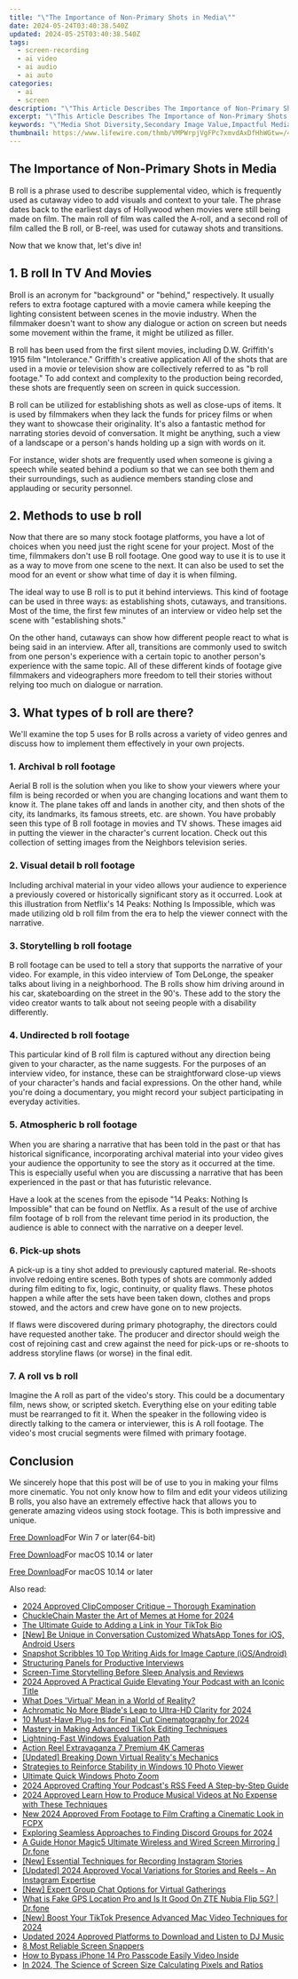 ```yaml
---
title: "\"The Importance of Non-Primary Shots in Media\""
date: 2024-05-24T03:40:38.540Z
updated: 2024-05-25T03:40:38.540Z
tags: 
  - screen-recording
  - ai video
  - ai audio
  - ai auto
categories: 
  - ai
  - screen
description: "\"This Article Describes The Importance of Non-Primary Shots in Media\""
excerpt: "\"This Article Describes The Importance of Non-Primary Shots in Media\""
keywords: "\"Media Shot Diversity,Secondary Image Value,Impactful Media Shots,Creative Photography Tips,Visual Storytelling Angles,Non-Mainshots Importance,Engaging Imagery Strategies\""
thumbnail: https://www.lifewire.com/thmb/VMPWrpjVgFPc7xmvdAxDfHhWGtw=/400x300/filters:no_upscale():max_bytes(150000):strip_icc()/12-pc.jpg.thumb-3e7162f1a64a47938ab2b8ffa5d6b02e.jpeg
---
```


## The Importance of Non-Primary Shots in Media

B roll is a phrase used to describe supplemental video, which is frequently used as cutaway video to add visuals and context to your tale. The phrase dates back to the earliest days of Hollywood when movies were still being made on film. The main roll of film was called the A-roll, and a second roll of film called the B roll, or B-reel, was used for cutaway shots and transitions.

Now that we know that, let's dive in!

## 1\. B roll In TV And Movies

Broll is an acronym for "background" or "behind," respectively. It usually refers to extra footage captured with a movie camera while keeping the lighting consistent between scenes in the movie industry. When the filmmaker doesn't want to show any dialogue or action on screen but needs some movement within the frame, it might be utilized as filler.

B roll has been used from the first silent movies, including D.W. Griffith's 1915 film "Intolerance." Griffith's creative application All of the shots that are used in a movie or television show are collectively referred to as "b roll footage." To add context and complexity to the production being recorded, these shots are frequently seen on screen in quick succession.

B roll can be utilized for establishing shots as well as close-ups of items. It is used by filmmakers when they lack the funds for pricey films or when they want to showcase their originality. It's also a fantastic method for narrating stories devoid of conversation. It might be anything, such a view of a landscape or a person's hands holding up a sign with words on it.

For instance, wider shots are frequently used when someone is giving a speech while seated behind a podium so that we can see both them and their surroundings, such as audience members standing close and applauding or security personnel.

## 2\. Methods to use b roll

Now that there are so many stock footage platforms, you have a lot of choices when you need just the right scene for your project. Most of the time, filmmakers don't use B roll footage. One good way to use it is to use it as a way to move from one scene to the next. It can also be used to set the mood for an event or show what time of day it is when filming.

The ideal way to use B roll is to put it behind interviews. This kind of footage can be used in three ways: as establishing shots, cutaways, and transitions. Most of the time, the first few minutes of an interview or video help set the scene with "establishing shots."

On the other hand, cutaways can show how different people react to what is being said in an interview. After all, transitions are commonly used to switch from one person's experience with a certain topic to another person's experience with the same topic. All of these different kinds of footage give filmmakers and videographers more freedom to tell their stories without relying too much on dialogue or narration.

## 3\. What types of b roll are there?

We'll examine the top 5 uses for B rolls across a variety of video genres and discuss how to implement them effectively in your own projects.

### 1\. Archival b roll footage

Aerial B roll is the solution when you like to show your viewers where your film is being recorded or when you are changing locations and want them to know it. The plane takes off and lands in another city, and then shots of the city, its landmarks, its famous streets, etc. are shown. You have probably seen this type of B roll footage in movies and TV shows. These images aid in putting the viewer in the character's current location. Check out this collection of setting images from the Neighbors television series.

### 2\. Visual detail b roll footage

Including archival material in your video allows your audience to experience a previously covered or historically significant story as it occurred. Look at this illustration from Netflix's 14 Peaks: Nothing Is Impossible, which was made utilizing old b roll film from the era to help the viewer connect with the narrative.

### 3\. Storytelling b roll footage

B roll footage can be used to tell a story that supports the narrative of your video. For example, in this video interview of Tom DeLonge, the speaker talks about living in a neighborhood. The B rolls show him driving around in his car, skateboarding on the street in the 90's. These add to the story the video creator wants to talk about not seeing people with a disability differently.

### 4\. Undirected b roll footage

This particular kind of B roll film is captured without any direction being given to your character, as the name suggests. For the purposes of an interview video, for instance, these can be straightforward close-up views of your character's hands and facial expressions. On the other hand, while you're doing a documentary, you might record your subject participating in everyday activities.

### 5\. Atmospheric b roll footage

When you are sharing a narrative that has been told in the past or that has historical significance, incorporating archival material into your video gives your audience the opportunity to see the story as it occurred at the time. This is especially useful when you are discussing a narrative that has been experienced in the past or that has futuristic relevance.

Have a look at the scenes from the episode "14 Peaks: Nothing Is Impossible" that can be found on Netflix. As a result of the use of archive film footage of b roll from the relevant time period in its production, the audience is able to connect with the narrative on a deeper level.

### 6\. Pick-up shots

A pick-up is a tiny shot added to previously captured material. Re-shoots involve redoing entire scenes. Both types of shots are commonly added during film editing to fix, logic, continuity, or quality flaws. These photos happen a while after the sets have been taken down, clothes and props stowed, and the actors and crew have gone on to new projects.

If flaws were discovered during primary photography, the directors could have requested another take. The producer and director should weigh the cost of rejoining cast and crew against the need for pick-ups or re-shoots to address storyline flaws (or worse) in the final edit.

### 7\. A roll vs b roll

Imagine the A roll as part of the video's story. This could be a documentary film, news show, or scripted sketch. Everything else on your editing table must be rearranged to fit it. When the speaker in the following video is directly talking to the camera or interviewer, this is A roll footage. The video's most crucial segments were filmed with primary footage.

## Conclusion

We sincerely hope that this post will be of use to you in making your films more cinematic. You not only know how to film and edit your videos utilizing B rolls, you also have an extremely effective hack that allows you to generate amazing videos using stock footage. This is both impressive and unique.

[Free Download](https://tools.techidaily.com/wondershare/filmora/download/)For Win 7 or later(64-bit)

[Free Download](https://tools.techidaily.com/wondershare/filmora/download/)For macOS 10.14 or later

[Free Download](https://tools.techidaily.com/wondershare/filmora/download/)For macOS 10.14 or later

<ins class="adsbygoogle"
     style="display:block"
     data-ad-format="autorelaxed"
     data-ad-client="ca-pub-7571918770474297"
     data-ad-slot="1223367746"></ins>

<ins class="adsbygoogle"
     style="display:block"
     data-ad-format="autorelaxed"
     data-ad-client="ca-pub-7571918770474297"
     data-ad-slot="1223367746"></ins>



<ins class="adsbygoogle"
     style="display:block"
     data-ad-client="ca-pub-7571918770474297"
     data-ad-slot="8358498916"
     data-ad-format="auto"
     data-full-width-responsive="true"></ins>


<span class="atpl-alsoreadstyle">Also read:</span>
<div><ul>
<li><a href="https://extra-resources.techidaily.com/2024-approved-clipcomposer-critique-thorough-examination/"><u>2024 Approved  ClipComposer Critique – Thorough Examination</u></a></li>
<li><a href="https://extra-resources.techidaily.com/chucklechain-master-the-art-of-memes-at-home-for-2024/"><u>ChuckleChain  Master the Art of Memes at Home for 2024</u></a></li>
<li><a href="https://extra-resources.techidaily.com/the-ultimate-guide-to-adding-a-link-in-your-tiktok-bio/"><u>The Ultimate Guide to Adding a Link in Your TikTok Bio</u></a></li>
<li><a href="https://extra-resources.techidaily.com/new-be-unique-in-conversation-customized-whatsapp-tones-for-ios-android-users/"><u>[New] Be Unique in Conversation  Customized WhatsApp Tones for iOS, Android Users</u></a></li>
<li><a href="https://extra-resources.techidaily.com/snapshot-scribbles-10-top-writing-aids-for-image-capture-iosandroid/"><u>Snapshot Scribbles  10 Top Writing Aids for Image Capture (iOS/Android)</u></a></li>
<li><a href="https://extra-resources.techidaily.com/structuring-panels-for-productive-interviews/"><u>Structuring Panels for Productive Interviews</u></a></li>
<li><a href="https://extra-resources.techidaily.com/screen-time-storytelling-before-sleep-analysis-and-reviews/"><u>Screen-Time Storytelling Before Sleep  Analysis and Reviews</u></a></li>
<li><a href="https://extra-resources.techidaily.com/2024-approved-a-practical-guide-elevating-your-podcast-with-an-iconic-title/"><u>2024 Approved  A Practical Guide  Elevating Your Podcast with an Iconic Title</u></a></li>
<li><a href="https://extra-resources.techidaily.com/what-does-virtual-mean-in-a-world-of-reality/"><u>What Does 'Virtual' Mean in a World of Reality?</u></a></li>
<li><a href="https://extra-resources.techidaily.com/achromatic-no-more-blades-leap-to-ultra-hd-clarity-for-2024/"><u>Achromatic No More  Blade's Leap to Ultra-HD Clarity for 2024</u></a></li>
<li><a href="https://extra-resources.techidaily.com/10-must-have-plug-ins-for-final-cut-cinematography-for-2024/"><u>10 Must-Have Plug-Ins for Final Cut Cinematography for 2024</u></a></li>
<li><a href="https://extra-resources.techidaily.com/mastery-in-making-advanced-tiktok-editing-techniques/"><u>Mastery in Making  Advanced TikTok Editing Techniques</u></a></li>
<li><a href="https://extra-resources.techidaily.com/lightning-fast-windows-evaluation-path/"><u>Lightning-Fast Windows Evaluation Path</u></a></li>
<li><a href="https://extra-resources.techidaily.com/action-reel-extravaganza-7-premium-4k-cameras/"><u>Action Reel Extravaganza  7 Premium 4K Cameras</u></a></li>
<li><a href="https://extra-resources.techidaily.com/updated-breaking-down-virtual-realitys-mechanics/"><u>[Updated] Breaking Down Virtual Reality's Mechanics</u></a></li>
<li><a href="https://extra-resources.techidaily.com/strategies-to-reinforce-stability-in-windows-10-photo-viewer/"><u>Strategies to Reinforce Stability in Windows 10 Photo Viewer</u></a></li>
<li><a href="https://extra-resources.techidaily.com/ultimate-quick-windows-photo-zoom/"><u>Ultimate Quick Windows Photo Zoom</u></a></li>
<li><a href="https://extra-resources.techidaily.com/2024-approved-crafting-your-podcasts-rss-feed-a-step-by-step-guide/"><u>2024 Approved  Crafting Your Podcast's RSS Feed  A Step-by-Step Guide</u></a></li>
<li><a href="https://voice-adjusting.techidaily.com/2024-approved-learn-how-to-produce-musical-videos-at-no-expense-with-these-techniques/"><u>2024 Approved Learn How to Produce Musical Videos at No Expense with These Techniques</u></a></li>
<li><a href="https://video-ai-editor.techidaily.com/new-2024-approved-from-footage-to-film-crafting-a-cinematic-look-in-fcpx/"><u>New 2024 Approved From Footage to Film Crafting a Cinematic Look in FCPX</u></a></li>
<li><a href="https://discord-videos.techidaily.com/exploring-seamless-approaches-to-finding-discord-groups-for-2024/"><u>Exploring  Seamless Approaches to Finding Discord Groups for 2024</u></a></li>
<li><a href="https://screen-mirror.techidaily.com/a-guide-honor-magic5-ultimate-wireless-and-wired-screen-mirroring-drfone-by-drfone-android/"><u>A Guide Honor Magic5 Ultimate Wireless and Wired Screen Mirroring | Dr.fone</u></a></li>
<li><a href="https://instagram-videos.techidaily.com/new-essential-techniques-for-recording-instagram-stories/"><u>[New] Essential Techniques for Recording Instagram Stories</u></a></li>
<li><a href="https://instagram-videos.techidaily.com/updated-2024-approved-vocal-variations-for-stories-and-reels-an-instagram-expertise/"><u>[Updated] 2024 Approved  Vocal Variations for Stories and Reels – An Instagram Expertise</u></a></li>
<li><a href="https://screen-mirroring-recording.techidaily.com/new-expert-group-chat-options-for-virtual-gatherings/"><u>[New] Expert Group Chat Options for Virtual Gatherings</u></a></li>
<li><a href="https://fake-location.techidaily.com/what-is-fake-gps-location-pro-and-is-it-good-on-zte-nubia-flip-5g-drfone-by-drfone-virtual-android/"><u>What is Fake GPS Location Pro and Is It Good On ZTE Nubia Flip 5G? | Dr.fone</u></a></li>
<li><a href="https://tiktok-videos.techidaily.com/new-boost-your-tiktok-presence-advanced-mac-video-techniques-for-2024/"><u>[New] Boost Your TikTok Presence  Advanced Mac Video Techniques for 2024</u></a></li>
<li><a href="https://audio-editing.techidaily.com/updated-2024-approved-platforms-to-download-and-listen-to-dj-music/"><u>Updated 2024 Approved Platforms to Download and Listen to DJ Music</u></a></li>
<li><a href="https://video-capture.techidaily.com/8-most-reliable-screen-snappers/"><u>8 Most Reliable Screen Snappers</u></a></li>
<li><a href="https://ios-unlock.techidaily.com/how-to-bypass-iphone-14-pro-passcode-easily-video-inside-by-drfone-ios/"><u>How to Bypass iPhone 14 Pro Passcode Easily Video Inside</u></a></li>
<li><a href="https://video-ai-editor.techidaily.com/in-2024-the-science-of-screen-size-calculating-pixels-and-ratios/"><u>In 2024, The Science of Screen Size Calculating Pixels and Ratios</u></a></li>
</ul></div>

